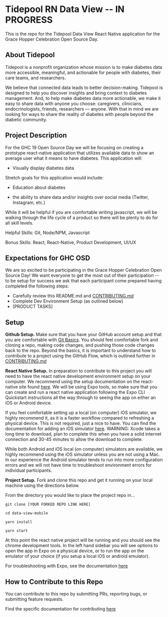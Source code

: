 # Tidepool RN Data View -- IN PROGRESS

This is the repo for the Tidepool Data View React Native application for the Grace Hopper Celebration Open Source Day.


## About Tidepool

Tidepool is a nonprofit organization whose mission is to make diabetes data more accessible, meaningful, and actionable for people with diabetes, their care teams, and researchers.

We believe that connected data leads to better decision-making. Tidepool is designed to help you discover insights and bring context to diabetes management. And, to help make diabetes data more actionable, we make it easy to share data with anyone you choose: caregivers, clinicians, endocrinologists, friends, researchers — anyone. With that in mind we are looking for ways to share the reality of diabetes with people beyond the diabetic community.


## Project Description

For the GHC 19 Open Source Day we will be focusing on creating a prototype react-native application that utilizes available data to show an average user what it means to have diabetes. This application will:

- Visually display diabetes data

Stretch goals for this application would include:

- Education about diabetes

- the ability to share data and/or insights over social media (Twitter, Instagram, etc.)

While it will be helpful if you are comfortable writing javascript, we will be walking through the life cycle of a product so there will be plenty to do for all skill levels.

Helpful Skills: Git, Node/NPM, Javascript

Bonus Skills: React, React-Native, Product Development, UI/UX


## Expectations for GHC OSD

We are so excited to be participating in the Grace Hopper Celebration Open Source Day! We want everyone to get the most out of their participation -- to be setup for success we ask that each participant come prepared having completed the following steps: 

- Carefully review this README.md and [CONTRIBUTING.md](https://github.com/tidepool-org/data-view-mobile/blob/master/CONTRIBUTING.md)
- Complete Dev Environment Setup (as outlined below)
- [PRODUCT TASKS]


## Setup

**Github Setup.** Make sure that you have your GitHub account setup and that you are comfortable with [Git Basics](https://git-scm.com/book/en/v1/Git-Basics). You should feel comfortable fork and cloning a repo, making code changes, and pushing those code changes back to the repo. Beyond the basics, it is important to understand how to contribute to a project using the GitHub Flow, which is outlined further in [CONTRIBUTING.md](https://github.com/tidepool-org/data-view-mobile/blob/master/CONTRIBUTING.md)


**React Native Setup.** In preparation to contribute to this project you will need to have the react native development environment setup on your computer. We recommend using the setup documentation on the react-native site found [here](https://facebook.github.io/react-native/docs/getting-started). We will be using Expo tools, so make sure that you can create and run a react native application following the Expo CLI Quickstart instructions all the way through to seeing the app on either an iOS or Android device. 

If you feel comfortable setting up a local (on computer) iOS simulator, we highly recommend it, as it is a faster workflow compared to refreshing a physical device. This is not required, just a nice to have. You can find the documentation for adding an iOS simulator [here](https://docs.expo.io/versions/latest/workflow/ios-simulator/). WARNING: Xcode takes a long time to download, plan to complete this when you have a solid internet connection and 30-45 minutes to allow the download to complete.

While both Android and iOS local (on computer) simulators are available, we highly recommend using the iOS simulator unless you are not using a Mac. In our experience the Android simulator tends to run into more configuration errors and we will not have time to troubleshoot environment errors for individual participants.


**Project Setup.** Fork and clone this repo and get it running on your local machine using the directions below.

From the directory you would like to place the project repo in...

```git clone [YOUR FORKED REPO LINK HERE]```

```cd data-view-mobile```

```yarn install```

```yarn start```


At this point the react native project will be running and you should see the chrome development tools. In the left hand sidebar you will see options to open the app in Expo on a physical device, or to run the app on the emulator of your choice (if you setup a local iOS or android emulator).

For troubleshooting with Expo, see the documentation [here](https://docs.expo.io/versions/latest/)


## How to Contribute to this Repo

You can contribute to this repo by submitting PRs, reporting bugs, or submitting feature requests.

Find the specific documentation for contributing [here](https://github.com/tidepool-org/data-view-mobile/blob/master/CONTRIBUTING.md)